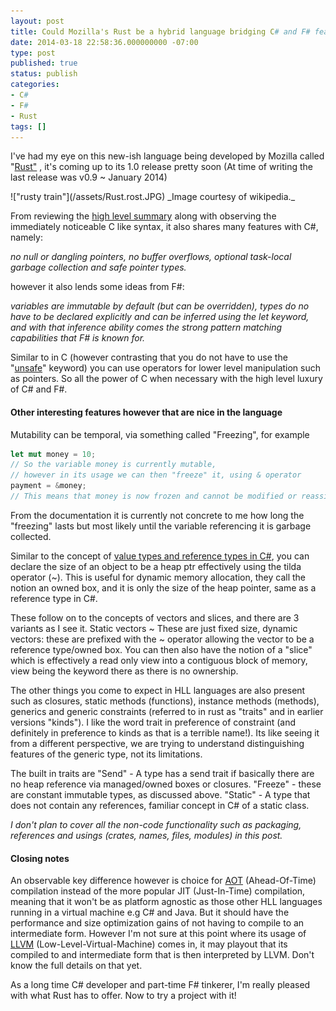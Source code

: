 ```yaml
---
layout: post
title: Could Mozilla's Rust be a hybrid language bridging C# and F# features?
date: 2014-03-18 22:58:36.000000000 -07:00
type: post
published: true
status: publish
categories:
- C#
- F#
- Rust
tags: []
---
```

<p>I've had my eye on this new-ish language being developed by Mozilla called "<a title="rust" href="http://www.rust-lang.org/" target="_blank">Rust"</a> , it's coming up to its 1.0 release pretty soon (At time of writing the last release was v0.9 ~ January 2014)</p>
!["rusty train"](/assets/Rust.rost.JPG)      
_Image courtesy of wikipedia._
<p>From reviewing the <a title="rust-lang" href="http://www.rust-lang.org/" target="_blank">high level summary</a> along with observing the immediately noticeable C like syntax, it also shares many features with C#, namely:</p>
<p><em>no null or dangling pointers, no buffer overflows, optional task-local garbage collection and safe pointer types.</em></p>
<p>however it also lends some ideas from F#:</p>
<p><em>variables are immutable by default (but can be overridden), types do no have to be declared explicitly and can be inferred using the let keyword, and with that inference ability comes the strong pattern matching capabilities that F# is known for.</em></p>
<p>Similar to in C (however contrasting that you do not have to use the "<a title="unsafe" href="http://msdn.microsoft.com/en-us/library/chfa2zb8.aspx" target="_blank">unsafe</a>" keyword) you can use operators for lower level manipulation such as pointers. So all the power of C when necessary with the high level luxury of C# and F#.</p>
<h4><strong>Other interesting features however that are nice in the language</strong></h4>
<p>Mutability can be temporal, via something called "Freezing", for example</p>

``` rust
let mut money = 10;
// So the variable money is currently mutable,
// however in its usage we can then "freeze" it, using & operator
payment = &money;
// This means that money is now frozen and cannot be modified or reassigned
```

<p>From the documentation it is currently not concrete to me how long the "freezing" lasts but most likely until the variable referencing it is garbage collected.</p>
<p>Similar to the concept of <a title="unboxing and boxing" href="http://msdn.microsoft.com/en-us/library/yz2be5wk.aspx" target="_blank">value types and reference types in C#</a>, you can declare the size of an object to be a heap ptr effectively using the tilda operator (~). This is useful for dynamic memory allocation, they call the notion an owned box, and it is only the size of the heap pointer, same as a reference type in C#.</p>
<p>These follow on to the concepts of vectors and slices, and there are 3 variants as I see it. Static vectors ~ These are just fixed size, dynamic vectors: these are prefixed with the ~ operator allowing the vector to be a reference type/owned box. You can then also have the notion of a "slice" which is effectively a read only view into a contiguous block of memory, view being the keyword there as there is no ownership.</p>
<p>The other things you come to expect in HLL languages are also present such as closures, static methods (functions), instance methods (methods), generics and generic constraints (referred to in rust as "traits" and in earlier versions "kinds"). I like the word trait in preference of constraint (and definitely in preference to kinds as that is a terrible name!). Its like seeing it from a different perspective, we are trying to understand distinguishing features of the generic type, not its limitations.</p>
<p>The built in traits are "Send" - A type has a send trait if basically there are no heap reference via managed/owned boxes or closures. "Freeze" - these are constant immutable types, as discussed above. "Static" - A type that does not contain any references, familiar concept in C# of a static class.</p>
<p><em>I don't plan to cover all the non-code functionality such as packaging, references and usings (crates, names, files, modules) in this post.</em></p>
<h4><strong>Closing notes</strong></h4>
<p>An observable key difference however is choice for <a href="http://en.wikipedia.org/wiki/AOT_compiler" target="_blank">AOT</a> (Ahead-Of-Time) compilation instead of the more popular JIT (Just-In-Time) compilation, meaning that it won't be as platform agnostic as those other HLL languages running in a virtual machine e.g C# and Java. But it should have the performance and size optimization gains of not having to compile to an intermediate form. However I'm not sure at this point where its usage of <a title="LLVM" href="https://en.wikipedia.org/wiki/Low_Level_Virtual_Machine" target="_blank">LLVM</a> (Low-Level-Virtual-Machine) comes in, it may playout that its compiled to and intermediate form that is then interpreted by LLVM. Don't know the full details on that yet.</p>
<p>As a long time C# developer and part-time F# tinkerer, I'm really pleased with what Rust has to offer. Now to try a project with it!</p>
